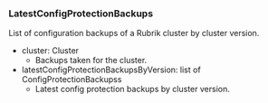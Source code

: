 ### LatestConfigProtectionBackups
List of configuration backups of a Rubrik cluster by cluster version.

- cluster: Cluster
  - Backups taken for the cluster.
- latestConfigProtectionBackupsByVersion: list of ConfigProtectionBackupss
  - Latest config protection backups by cluster version.
